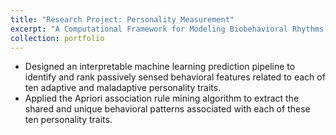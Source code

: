 ```yaml
---
title: "Research Project: Personality Measurement"
excerpt: "A Computational Framework for Modeling Biobehavioral Rhythms from Mobile and Wearable Data Streams 1<br/><img src='/images/500x300.png'>"
collection: portfolio
---
```


* Designed an interpretable machine learning prediction pipeline to identify and rank passively sensed behavioral features related to each of ten adaptive and maladaptive personality traits.
* Applied the Apriori association rule mining algorithm to extract the shared and unique behavioral patterns associated with each of these ten personality traits.
